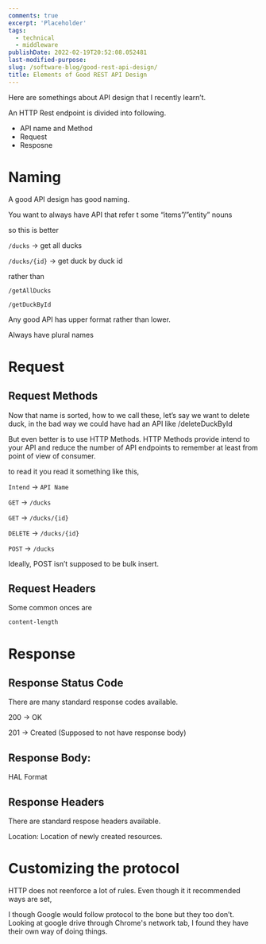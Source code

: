 ```yaml
---
comments: true
excerpt: 'Placeholder'
tags:
  - technical
  - middleware
publishDate: 2022-02-19T20:52:08.052481
last-modified-purpose:
slug: /software-blog/good-rest-api-design/
title: Elements of Good REST API Design
---
```


Here are somethings about API design that I recently learn’t.

An HTTP Rest endpoint is divided into following.

- API name and Method
- Request
- Resposne

# Naming

A good API design has good naming.

You want to always have API that refer t some “items”/”entity” nouns

so this is better

`/ducks` → get all ducks

`/ducks/{id}` → get duck by duck id

rather than

`/getAllDucks`

`/getDuckById`

Any good API has upper format rather than lower.

Always have plural names

# Request

## Request Methods

Now that name is sorted, how to we call these, let’s say we want to delete duck, in the bad way we could have had an API like /deleteDuckById

But even better is to use HTTP Methods. HTTP Methods provide intend to your API and reduce the number of API endpoints to remember at least from point of view of consumer.

to read it you read it something like this,

`Intend` → `API Name`

`GET` → `/ducks`

`GET` → `/ducks/{id}`

`DELETE` → `/ducks/{id}`

`POST` → `/ducks`

Ideally, POST isn’t supposed to be bulk insert.

## Request Headers

Some common onces are

`content-length`

# Response

## Response Status Code

There are many standard response codes available.

200 → OK

201 → Created (Supposed to not have response body)

## Response Body:

HAL Format

## Response Headers

There are standard respose headers available.

Location: Location of newly created resources.

# Customizing the protocol

HTTP does not reenforce a lot of rules. Even though it it recommended ways are set,

I though Google would follow protocol to the bone but they too don’t. Looking at google drive through Chrome's network tab, I found they have their own way of doing things.
